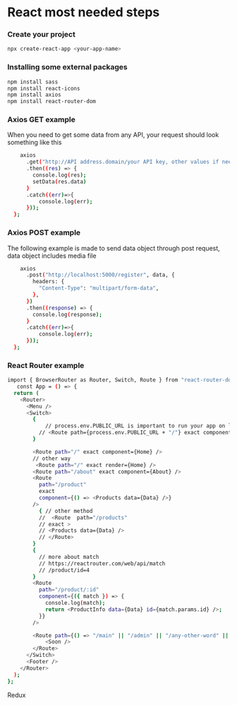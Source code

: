 # React most needed steps

### Create your project

```bash
npx create-react-app <your-app-name>
```

### Installing some external packages

```bash
npm install sass
npm install react-icons
npm install axios
npm install react-router-dom
```

### Axios GET example

When you need to get some data from any API, your request should look something like this

```bash
    axios
      .get("http://API address.domain/your API key, other values if needed")
      .then((res) => {
        console.log(res);
        setData(res.data)
      }
      .catch((err)=>{
          console.log(err);
      }));
  };

```

### Axios POST example

The following example is made to send data object through post request, data object includes media file

```bash
    axios
      .post("http://localhost:5000/register", data, {
        headers: {
          "Content-Type": "multipart/form-data",
        },
      })
      .then((response) => {
        console.log(response);
      }
      .catch((err)=>{
          console.log(err);
      }));
  };

```

### React Router example

```bash
import { BrowserRouter as Router, Switch, Route } from "react-router-dom";
   const App = () => {
  return (
    <Router>
      <Menu />
      <Switch>
        {
            // process.env.PUBLIC_URL is important to run your app on localhost and on server with no problems
          // <Route path={process.env.PUBLIC_URL + "/"} exact component={Home} />
        }

        <Route path="/" exact component={Home} />
        // other way
         <Route path="/" exact render={Home} />
        <Route path="/about" exact component={About} />
        <Route
          path="/product"
          exact
          component={() => <Products data={Data} />}
        />
          { // other method
          //  <Route  path="/products"
          // exact >
          // <Products data={Data} />
          // </Route>
        }
        {
          // more about match
          // https://reactrouter.com/web/api/match
          // /product/id=4
        }
        <Route
          path="/product/:id"
          component={({ match }) => {
            console.log(match);
            return <ProductInfo data={Data} id={match.params.id} />;
          }}
        />

        <Route path={() => "/main" || "/admin" || "/any-other-word" || regex expression}>
            <Soon />
        </Route>
      </Switch>
      <Footer />
    </Router>
  );
};
```

Redux
